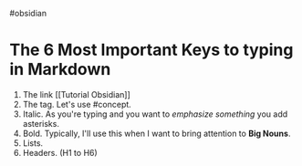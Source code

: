 #obsidian 
# The 6 Most Important Keys to typing in Markdown
1. The link [[Tutorial Obsidian]]
2. The tag. Let's use #concept.
3. Italic. As you're typing and you want to *emphasize something* you add asterisks.
4. Bold. Typically, I'll use this when I want to bring attention to **Big Nouns**.
5. Lists.
6. Headers. (H1 to H6)

